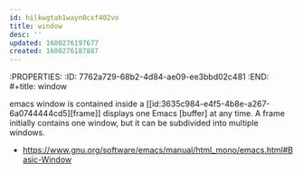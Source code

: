 ```yaml
---
id: hilkwgtah1wayn0cxf402vo
title: window
desc: ''
updated: 1680276197677
created: 1680276187887
---
```


:PROPERTIES:
:ID:       7762a729-68b2-4d84-ae09-ee3bbd02c481
:END:
#+title: window

emacs window is contained inside a [[id:3635c984-e4f5-4b8e-a267-6a0744444cd5][frame]] displays one Emacs [buffer] at any
time. A frame initially contains one window, but it can be subdivided into
multiple windows.

- https://www.gnu.org/software/emacs/manual/html_mono/emacs.html#Basic-Window